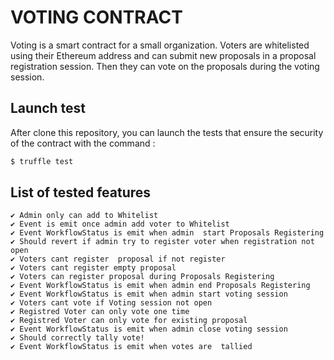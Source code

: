 # VOTING CONTRACT

Voting is a smart contract for a small organization.
Voters are whitelisted using their Ethereum address and can submit new proposals in a proposal registration session. Then they can vote on the proposals during the voting session.

## Launch test

After clone this repository, you can launch the tests that ensure the security of the contract with the command :

```bash
$ truffle test
```

## List of tested features

    ✔ Admin only can add to Whitelist
    ✔ Event is emit once admin add voter to Whitelist
    ✔ Event WorkflowStatus is emit when admin  start Proposals Registering
    ✔ Should revert if admin try to register voter when registration not open
    ✔ Voters cant register  proposal if not register
    ✔ Voters cant register empty proposal
    ✔ Voters can register proposal during Proposals Registering
    ✔ Event WorkflowStatus is emit when admin end Proposals Registering
    ✔ Event WorkflowStatus is emit when admin start voting session
    ✔ Voters cant vote if Voting session not open
    ✔ Registred Voter can only vote one time
    ✔ Registred Voter can only vote for existing proposal
    ✔ Event WorkflowStatus is emit when admin close voting session
    ✔ Should correctly tally vote!
    ✔ Event WorkflowStatus is emit when votes are  tallied
